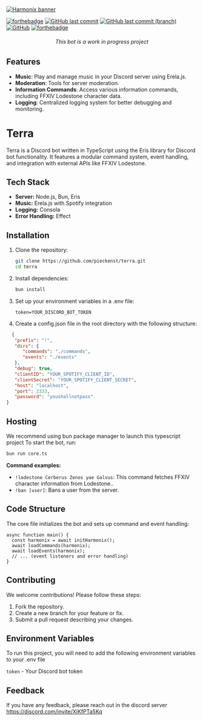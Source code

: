 [![Harmonix banner](./.github/assets/banner.svg)](https://github.com/pieckenst/terra)

[![forthebadge](https://forthebadge.com/images/badges/made-with-typescript.svg)](https://forthebadge.com)
[![GitHub last commit](https://img.shields.io/github/last-commit/pieckenst/terra?style=for-the-badge)](https://github.com/pieckenst/terra/commits/indev)
[![GitHub last commit (branch)](https://img.shields.io/github/last-commit/pieckenst/terra/release?color=ff4500&label=RELEASE%3ALAST%20COMMIT&style=for-the-badge)](https://github.com/pieckenst/terra/commits/release)
[![GitHub](https://img.shields.io/github/license/pieckenst/terra?style=for-the-badge)](https://github.com/pieckenst/terra/blob/indev/LICENSE)
[![forthebadge](https://forthebadge.com/images/badges/built-with-love.svg)](https://forthebadge.com)

<h6 align="center"> This bot is a work in progress project</h6>

## Features

- **Music**: Play and manage music in your Discord server using Erela.js.
- **Moderation**: Tools for server moderation.
- **Information Commands**: Access various information commands, including FFXIV Lodestone character data.
- **Logging**: Centralized logging system for better debugging and monitoring.

# Terra

Terra is a Discord bot written in TypeScript using the Eris library for Discord bot functionality. It features a modular command system, event handling, and integration with external APIs like FFXIV Lodestone.

## Tech Stack

- **Server:** Node.js, Bun, Eris
- **Music:** Erela.js with Spotify integration
- **Logging:** Consola
- **Error Handling:** Effect

## Installation

1. Clone the repository:
   ```bash
   git clone https://github.com/pieckenst/terra.git
   cd terra
   ```
2. Install dependencies:
   ```bash
   bun install
   ```
3. Set up your environment variables in a .env file:
   ```
   token=YOUR_DISCORD_BOT_TOKEN
   ```
4.  Create a config.json file in the root directory with the following structure: 
   ```json
     {
      "prefix": "!",
      "dirs": {
         "commands": "./commands",
         "events": "./events"
      },
      "debug": true,
      "clientID": "YOUR_SPOTIFY_CLIENT_ID",
      "clientSecret": "YOUR_SPOTIFY_CLIENT_SECRET",
      "host": "localhost",
      "port": 2333,
      "password": "youshallnotpass"
   }
   ```



## Hosting
We recommend using bun package manager to launch this typescript project
To start the bot, run:
```bash
bun run core.ts
```

**Command examples:**
- `!lodestone Cerberus Zenos yae Galvus`: This command fetches FFXIV character information from Lodestone..
- `!ban [user]`: Bans a user from the server.

## Code Structure
The core file initializes the bot and sets up command and event handling:
```
async function main() {
  const harmonix = await initHarmonix();
  await loadCommands(harmonix);
  await loadEvents(harmonix);
  // ... (event listeners and error handling)
}
```   

## Contributing

We welcome contributions! Please follow these steps:
1. Fork the repository.
2. Create a new branch for your feature or fix.
3. Submit a pull request describing your changes.

## Environment Variables

To run this project, you will need to add the following environment variables to your .env file

`token` - Your Discord bot token



## Feedback

If you have any feedback, please reach out in the discord server https://discord.com/invite/XjKfPTa5Kq
